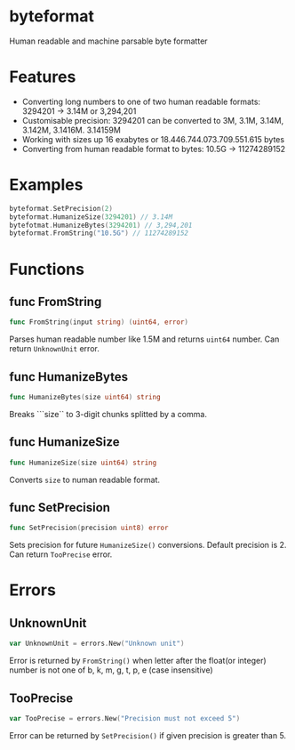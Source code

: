 # byteformat
Human readable and machine parsable byte formatter

# Features

- Converting long numbers to one of two human readable formats: 3294201 -> 3.14M or 3,294,201
- Customisable precision: 3294201 can be converted to 3M, 3.1M, 3.14M, 3.142M, 3.1416M. 3.14159M
- Working with sizes up 16 exabytes or 18.446.744.073.709.551.615 bytes
- Converting from human readable format to bytes: 10.5G -> 11274289152

# Examples
```go
byteformat.SetPrecision(2)
byteformat.HumanizeSize(3294201) // 3.14M
bytefotmat.HumanizeBytes(3294201) // 3,294,201
byteformat.FromString("10.5G") // 11274289152
```

# Functions

## func FromString
```go
func FromString(input string) (uint64, error)
```
Parses human readable number like 1.5M and returns ```uint64``` number. Can return ```UnknownUnit``` error.

## func HumanizeBytes
```go
func HumanizeBytes(size uint64) string
```
Breaks ```size`` to 3-digit chunks splitted by a comma.

## func HumanizeSize
```go
func HumanizeSize(size uint64) string
```
Converts ```size``` to numan readable format.

## func SetPrecision
```go
func SetPrecision(precision uint8) error
```
Sets precision for future ```HumanizeSize()``` conversions. Default precision is 2. Can return ```TooPrecise``` error.

# Errors
## UnknownUnit
```go
var UnknownUnit = errors.New("Unknown unit")
```
Error is returned by ```FromString()``` when letter after the float(or integer) number is not one of b, k, m, g, t, p, e (case insensitive)

## TooPrecise
```go
var TooPrecise = errors.New("Precision must not exceed 5")
```
Error can be returned by ```SetPrecision()``` if given precision is greater than 5.
